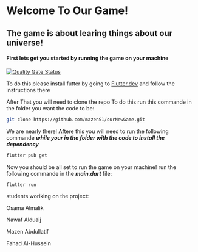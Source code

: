 # Welcome To Our Game!

## The game is about learing things about our universe!

#### First lets get you started by running the game on your machine
[![Quality Gate Status](https://sonarcloud.io/api/project_badges/measure?project=Plubu_galaxy-adventure&metric=alert_status)](https://sonarcloud.io/summary/new_code?id=Plubu_galaxy-adventure)

To do this please install futter by going to [Flutter.dev](https://flutter.dev/) and follow the instructions there

After That you will need to clone the repo
To do this run this commande in the folder you want the code to be:

```bash
git clone https://github.com/mazenS1/ourNewGame.git
```
We are nearly there! Aftere this you will need to run the following commande ***while your in the folder with the code to  install the dependency***

```bash
flutter pub get
```
Now you should be all set to run the game on your machine! run the following commande in the ***main.dart*** file:
```bash
flutter run
```

students woriking on the project:

Osama Almalik	

Nawaf Alduaij	

Mazen Abdullatif

Fahad Al-Hussein
